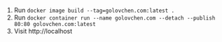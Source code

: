 1. Run `docker image build --tag=golovchen.com:latest .`
2. Run `docker container run --name golovchen.com --detach --publish 80:80 golovchen.com:latest`
3. Visit http://localhost
